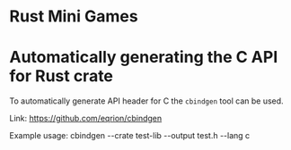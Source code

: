 # Rust Mini Games

# Automatically generating the C API for Rust crate

To automatically generate API header for C the `cbindgen` tool can be used.

Link: https://github.com/eqrion/cbindgen

Example usage: cbindgen --crate test-lib --output test.h --lang c